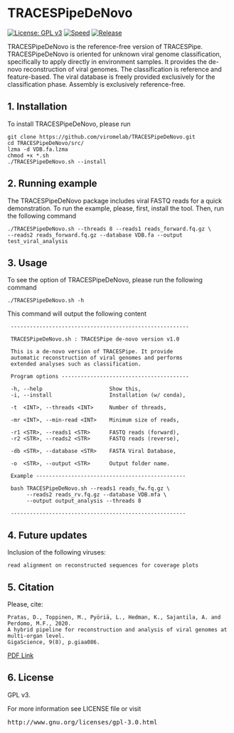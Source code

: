 # TRACESPipeDeNovo

[![License: GPL v3](https://img.shields.io/badge/License-GPL%20v3-blue.svg)](LICENSE)
[![Speed](https://img.shields.io/static/v1.svg?label=Assembly&message=De-Novo&color=green)](#)
[![Release](https://img.shields.io/static/v1.svg?label=Release&message=v1.1.0&color=orange)](#)

TRACESPipeDeNovo is the reference-free version of TRACESPipe. TRACESPipeDeNovo is oriented for unknown viral genome classification, specifically to apply directly in environment samples. It provides the de-novo reconstruction of viral genomes. The classification is reference and feature-based. The viral database is freely provided exclusively for the classification phase. Assembly is exclusively reference-free.

## 1. Installation ##

To install TRACESPipeDeNovo, please run
```
git clone https://github.com/viromelab/TRACESPipeDeNovo.git
cd TRACESPipeDeNovo/src/
lzma -d VDB.fa.lzma
chmod +x *.sh
./TRACESPipeDeNovo.sh --install
```

## 2. Running example ##

The TRACESPipeDeNovo package includes viral FASTQ reads for a quick demonstration.
To run the example, please, first, install the tool. Then, run the following command
```
./TRACESPipeDeNovo.sh --threads 8 --reads1 reads_forward.fq.gz \
--reads2 reads_forward.fq.gz --database VDB.fa --output test_viral_analysis
```

## 3. Usage ##

To see the option of TRACESPipeDeNovo, please run the following command
```
./TRACESPipeDeNovo.sh -h
```
This command will output the following content
```
 --------------------------------------------------------
                                                         
 TRACESPipeDeNovo.sh : TRACESPipe de-novo version v1.0   
                                                         
 This is a de-novo version of TRACESPipe. It provide     
 automatic reconstruction of viral genomes and performs  
 extended analyses such as classification.               
                                                         
 Program options ----------------------------------------
                                                         
 -h, --help                     Show this,               
 -i, --install                  Installation (w/ conda), 
                                                         
 -t  <INT>, --threads <INT>     Number of threads,       
                                                         
 -mr <INT>, --min-read <INT>    Minimum size of reads,   
                                                         
 -r1 <STR>, --reads1 <STR>      FASTQ reads (forward),   
 -r2 <STR>, --reads2 <STR>      FASTQ reads (reverse),   
                                                         
 -db <STR>, --database <STR>    FASTA Viral Database,    
                                                         
 -o  <STR>, --output <STR>      Output folder name.      
                                                         
 Example ----------------------------------------------- 
                                                         
 bash TRACESPipeDeNovo.sh --reads1 reads_fw.fq.gz \     
      --reads2 reads_rv.fq.gz --database VDB.mfa \      
      --output output_analysis --threads 8               
                                                         
 -------------------------------------------------------
```

## 4. Future updates ##

Inclusion of the following viruses:
```
read alignment on reconstructed sequences for coverage plots
```

## 5. Citation ##

Please, cite:
```
Pratas, D., Toppinen, M., Pyöriä, L., Hedman, K., Sajantila, A. and Perdomo, M.F., 2020. 
A hybrid pipeline for reconstruction and analysis of viral genomes at multi-organ level.
GigaScience, 9(8), p.giaa086.
```
[PDF Link](https://doi.org/10.1093/gigascience/giaa086)

## 6. License ##

GPL v3.

For more information see LICENSE file or visit
<pre>http://www.gnu.org/licenses/gpl-3.0.html</pre>

